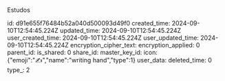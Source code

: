 Estudos

id: d91e655f76484b52a040d500093d49f0
created_time: 2024-09-10T12:54:45.224Z
updated_time: 2024-09-10T12:54:45.224Z
user_created_time: 2024-09-10T12:54:45.224Z
user_updated_time: 2024-09-10T12:54:45.224Z
encryption_cipher_text: 
encryption_applied: 0
parent_id: 
is_shared: 0
share_id: 
master_key_id: 
icon: {"emoji":"✍️","name":"writing hand","type":1}
user_data: 
deleted_time: 0
type_: 2